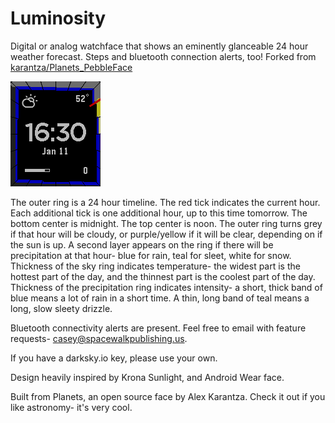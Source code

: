 # Luminosity
Digital or analog watchface that shows an eminently glanceable 24 hour weather forecast. Steps and bluetooth connection alerts, too!
Forked from [karantza/Planets_PebbleFace](https://github.com/karantza/Planets_PebbleFace)

![face preview](/animated.gif?raw=true)

The outer ring is a 24 hour timeline.
The red tick indicates the current hour.
Each additional tick is one additional hour, up to this time tomorrow.
The bottom center is midnight. The top center is noon.
The outer ring turns grey if that hour will be cloudy, or purple/yellow if it will be clear, depending on if the sun is up.
A second layer appears on the ring if there will be precipitation at that hour- blue for rain, teal for sleet, white for snow. 
Thickness of the sky ring indicates temperature- the widest part is the hottest part of the day, and the thinnest part is the coolest part of the day.
Thickness of the precipitation ring indicates intensity- a short, thick band of blue means a lot of rain in a short time. A thin, long band of teal means a long, slow sleety drizzle.

Bluetooth connectivity alerts are present. Feel free to email with feature requests- casey@spacewalkpublishing.us.

If you have a darksky.io key, please use your own. 

Design heavily inspired by Krona Sunlight, and Android Wear face.

Built from Planets, an open source face by Alex Karantza. Check it out if you like astronomy- it's very cool.


